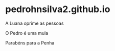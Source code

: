 # pedrohnsilva2.github.io
 <!DOCTYPE html>
<html>
<head>
<title>Pedro N</title>
</head>
<body>
<p>A Luana oprime as pessoas</p>
<p>O Pedro é uma mula</p>
<p>Parabéns para a Penha</p>
</body>
</html> 

